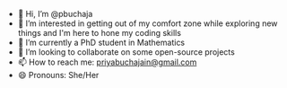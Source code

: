 - 👋 Hi, I’m @pbuchaja
- 👀 I’m interested in getting out of my comfort zone while exploring new things and I'm here to hone my coding skills 
- 🌱 I’m currently a PhD student in Mathematics
- 💞️ I’m looking to collaborate on some open-source projects
- 📫 How to reach me: priyabuchajain@gmail.com
- 😄 Pronouns: She/Her

<!---
pbuchaja/pbuchaja is a ✨ special ✨ repository because its `README.md` (this file) appears on your GitHub profile.
You can click the Preview link to take a look at your changes.
--->
